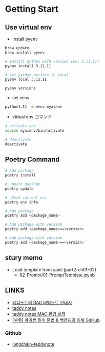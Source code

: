 # Getting Start

## Use virtual env

- Install pyenv

```bash
brew update
brew install pyenv

# install python with version (ex: 3.11.11)
pyenv install 3.11.11

# set python version in local
pyenv local 3.11.11

pyenv versions
```

- set venv

```bash
python3.11 -m venv myaienv
```

- virtual env コマンド

```bash
# activate env
source myaienv/bin/activate

# deactivate
deactivate
```

## Poetry Command

```bash
# Add package
poetry install

# update package
poetry update

# check current env
poetry env info

# Add package
poetry add <package_name>

# Add package with version
poetry add <package_name>==<version>

# Add package with version
poetry add <package_name>==<version>
```

## stury memo

- Load template from yaml (part2-ch01-02)
  - 02-Promot/01-PromptTemplate.ipynb

## LINKS

- [테디노트의 RAG 비법노트 안내서](https://docs.google.com/document/d/1xf4M5ZJjs3TGy6YkwZV2_I1YbJNAC1p9CL81Fap63pY/edit?tab=t.0)
- [taddy notes](https://wikidocs.net/book/14314)
- [taddy notes MAC 환경 설정](<https://teddynote.com/10-RAG%EB%B9%84%EB%B2%95%EB%85%B8%ED%8A%B8/%ED%99%98%EA%B2%BD%20%EC%84%A4%EC%A0%95%20(Mac)/>)
- [[부록] 파이썬 필수 문법 & 백엔드의 이해 GitHub](https://github.com/fastcampus-plan1/Online-Backend-Python/tree/main/fundamental#%ED%8C%8C%EC%9D%B4%EC%8D%AC-%EA%B8%B0%EC%B4%88%EA%B0%95%EC%9D%98-%EC%BD%94%EB%93%9C-%EB%AA%A8%EC%9D%8C)

### Github

- [langchain-teddynote](https://github.com/teddylee777/langchain-teddynote)
